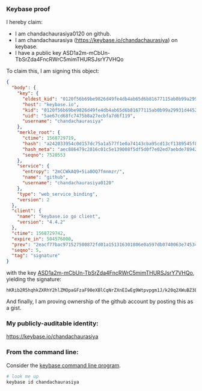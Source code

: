 ### Keybase proof

I hereby claim:

  * I am chandachaurasiya0120 on github.
  * I am chandachaurasiya (https://keybase.io/chandachaurasiya) on keybase.
  * I have a public key ASD1a2m-mCbUn-TbSrZda4FncRWrC5mimTHURSJsrY7VHQo

To claim this, I am signing this object:

```json
{
  "body": {
    "key": {
      "eldest_kid": "0120f56b69be9826d49fe4db4ab65d6b81677115ab0b99a29931d445226cad8ed51d0a",
      "host": "keybase.io",
      "kid": "0120f56b69be9826d49fe4db4ab65d6b81677115ab0b99a29931d445226cad8ed51d0a",
      "uid": "5ae67cd68fc7475b8a27ecbfa7d6f119",
      "username": "chandachaurasiya"
    },
    "merkle_root": {
      "ctime": 1568729719,
      "hash": "a242033954c0d157dc75a1a577f1e0a74143cba95cd13cf1389545f8c7e3affefdf122f02cf4bb9acb95c635aa98820501cdb2840156084e21e9de562e7546fa",
      "hash_meta": "aec886479c2816c01c5e139008f5df5d0f7e02ed7aebde7894258f2692b63980",
      "seqno": 7520553
    },
    "service": {
      "entropy": "2mCCWkAQ9+5ia8OQ7fmnmzr/",
      "name": "github",
      "username": "chandachaurasiya0120"
    },
    "type": "web_service_binding",
    "version": 2
  },
  "client": {
    "name": "keybase.io go client",
    "version": "4.4.2"
  },
  "ctime": 1568729742,
  "expire_in": 504576000,
  "prev": "2eacf77bac971527500872fd01a151316301806e0a597db0740063e74534a22e",
  "seqno": 5,
  "tag": "signature"
}
```

with the key [ASD1a2m-mCbUn-TbSrZda4FncRWrC5mimTHURSJsrY7VHQo](https://keybase.io/chandachaurasiya), yielding the signature:

```
hKRib2R5hqhkZXRhY2hlZMOpaGFzaF90eXBlCqNrZXnEIwEg9Wtpvpgm1J/k20q2XWuBZ3EVqwuZopkx1EUibK2O1R0Kp3BheWxvYWTESpcCBcQgLqz3e6yXFSdQCHL9AaFRMWMBgG4KWX2wdABj50U0oi7EIIQLhGxnsGsxldH/7bhmDsxEoS7KbRT5axFVWzm3NtpKAgHCo3NpZ8RAHJKRnHl0t+EiMe8sDZ5AXsnKZL3wtFQf//+ypFzIKrS1Tf6Sm9ZuozJ0r/v5DAF5xYyWKCQue62B0i6nLhlKBqhzaWdfdHlwZSCkaGFzaIKkdHlwZQildmFsdWXEIKCztq3rVBdhXWN61aXJrjEfislKFyhOgEtDkgCk+4kMo3RhZ80CAqd2ZXJzaW9uAQ==

```

And finally, I am proving ownership of the github account by posting this as a gist.

### My publicly-auditable identity:

https://keybase.io/chandachaurasiya

### From the command line:

Consider the [keybase command line program](https://keybase.io/download).

```bash
# look me up
keybase id chandachaurasiya
